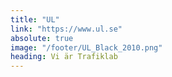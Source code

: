 ```yaml
---
title: "UL"
link: "https://www.ul.se"
absolute: true
image: "/footer/UL_Black_2010.png"
heading: Vi är Trafiklab
---
```

